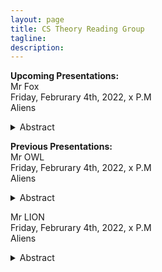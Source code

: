 ```yaml
---
layout: page
title: CS Theory Reading Group 
tagline: 
description: 
---
```

**Upcoming Presentations:**  
Mr Fox  
Friday, Februrary 4th, 2022, x P.M   
Aliens
<details>
  <summary>Abstract</summary>
  Hmm are you sure?! 
</details>


**Previous Presentations:**   
Mr OWL   
Friday, Februrary 4th, 2022, x P.M   
Aliens
<details>
  <summary>Abstract</summary>
  Maybe. 
</details>

Mr LION      
Friday, Februrary 4th, 2022, x P.M   
Aliens  
<details>
  <summary>Abstract</summary>
  Oh no. 
</details>
